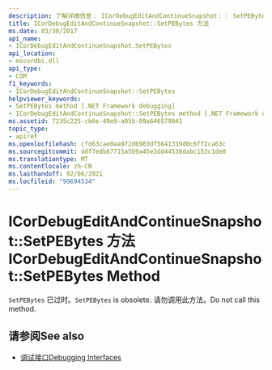 ```yaml
---
description: 了解详细信息： ICorDebugEditAndContinueSnapshot：： SetPEBytes 方法
title: ICorDebugEditAndContinueSnapshot::SetPEBytes 方法
ms.date: 03/30/2017
api_name:
- ICorDebugEditAndContinueSnapshot.SetPEBytes
api_location:
- mscordbi.dll
api_type:
- COM
f1_keywords:
- ICorDebugEditAndContinueSnapshot::SetPEBytes
helpviewer_keywords:
- SetPEBytes method [.NET Framework debugging]
- ICorDebugEditAndContinueSnapshot::SetPEBytes method [.NET Framework debugging]
ms.assetid: 7235c225-cb6e-49e9-a95b-09a646579841
topic_type:
- apiref
ms.openlocfilehash: cfd63cae0aa972d6983df5641339d0c6ff2ca63c
ms.sourcegitcommit: ddf7edb67715a5b9a45e3dd44536dabc153c1de0
ms.translationtype: MT
ms.contentlocale: zh-CN
ms.lasthandoff: 02/06/2021
ms.locfileid: "99694534"
---
```

# <a name="icordebugeditandcontinuesnapshotsetpebytes-method"></a><span data-ttu-id="40346-103">ICorDebugEditAndContinueSnapshot::SetPEBytes 方法</span><span class="sxs-lookup"><span data-stu-id="40346-103">ICorDebugEditAndContinueSnapshot::SetPEBytes Method</span></span>

<span data-ttu-id="40346-104">`SetPEBytes` 已过时。</span><span class="sxs-lookup"><span data-stu-id="40346-104">`SetPEBytes` is obsolete.</span></span> <span data-ttu-id="40346-105">请勿调用此方法。</span><span class="sxs-lookup"><span data-stu-id="40346-105">Do not call this method.</span></span>  
  
## <a name="see-also"></a><span data-ttu-id="40346-106">请参阅</span><span class="sxs-lookup"><span data-stu-id="40346-106">See also</span></span>

- [<span data-ttu-id="40346-107">调试接口</span><span class="sxs-lookup"><span data-stu-id="40346-107">Debugging Interfaces</span></span>](debugging-interfaces.md)
